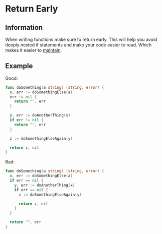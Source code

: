 # Return Early

## Information

When writing functions make sure to return early. This will help you avoid deeply nested if statements and make your code easier to read. Which makes it easier to [maintain](https://github.com/vimcki/design-principles/blob/master/Ready%20for%20Change.md).

## Example

Good:
```go
func doSomething(a string) (string, error) {
  x, err := doSomethingElse(a)
  err != nil {
    return "", err
  }

  y, err := doAnotherThing(x)
  if err != nil {
    return "", err
  }

  z := doSomethingElseAgain(y)

  return z, nil
}
```
Bad:
```go
func doSomething(a string) (string, error) {
  x, err := doSomethingElse(a)
  if err == nil {
    y, err := doAnotherThing(x)
    if err == nil {
      z := doSomethingElseAgain(y)

      return z, nil
    }
  }

  return "", err
}
```